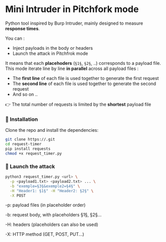 # Mini Intruder in Pitchfork mode

Python tool inspired by Burp Intruder, mainly designed to measure **response times**. 

You can :
- Inject payloads in the body or headers
- Launch the attack in Pitchfrok mode

It means that each **placehoders** (`§1§`, `§2§`, ..) corresponds to a payload file. This mode iterate line by line **in parallel** across all payload files :

- The **first line** of each file is used together to generate the first request
- The **second line** of each file is used together to generate the second request 
- And so on ..

👉 The total number of requests is limited by the **shortest** payload file

### 🔧 Installation

Clone the repo and install the dependencies:

````bash
git clone https://.git
cd request-timer
pip install requests
chmod +x request_timer.py
````

### 🚀 Launch the attack

````bash
python3 request_timer.py <url> \
  -p <payload1.txt> <payload2.txt> ... \
  -b "exemple=§3§&exemple2=§4§" \
  -H "Header1: §1§" -H "Header2: §2§" \
  -X POST
````

-p: payload files (in placeholder order)

-b: request body, with placeholders §1§, §2§...

-H: headers (placeholders can also be used)

-X: HTTP method (GET, POST, PUT...)
